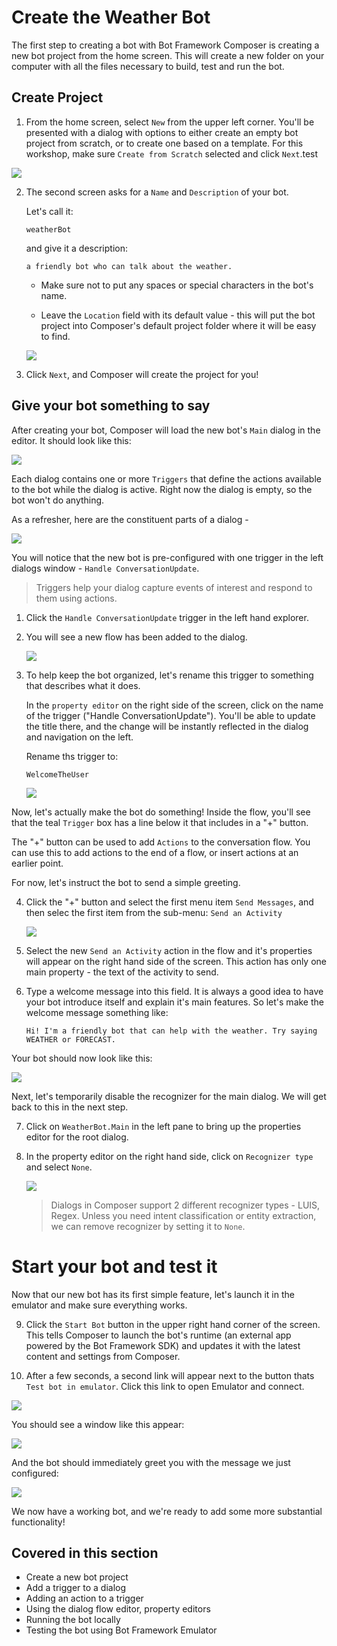 # Create the Weather Bot

The first step to creating a bot with Bot Framework Composer is
creating a new bot project from the home screen. This will create a
new folder on your computer with all the files necessary to build, test and run the bot.

## Create Project

1. From the home screen, select `New` from the upper left corner.
You'll be presented with a dialog with options to either create an empty bot project from scratch, or to create one based on a template.
For this workshop, make sure `Create from Scratch` selected and click `Next`.test

  ![](./assets/01/create-1.png)
   
2. The second screen asks for a `Name` and `Description` of your bot.

    Let's call it:
     ```
     weatherBot
     ```
     
     and give it a description:
     ```
     a friendly bot who can talk about the weather.
     ```

      * Make sure not to put any spaces or special characters in the bot's name.

      * Leave the `Location` field with its default value - this will put the bot project into Composer's default project folder where it will be easy to find.  

     ![](./assets/01/create-2.png)
   
3. Click `Next`, and Composer will create the project for you!


## Give your bot something to say

After creating your bot, Composer will load the new bot's `Main` dialog in the editor.  It should look like this:

![](./assets/01/empty-main-dialog.png)

Each dialog contains one or more `Triggers` that define the actions available to the bot while the dialog is active. Right now the dialog is empty, so the bot won't do anything.

As a refresher, here are the constituent parts of a dialog - 

![](./assets/01/adaptive-dialog-anatomy.png)

You will notice that the new bot is pre-configured with one trigger in the left dialogs window - `Handle ConversationUpdate`. 

> Triggers help your dialog capture events of interest and respond to them using actions.

1. Click the `Handle ConversationUpdate` trigger in the left hand explorer.

2. You will see a new flow has been added to the dialog. 

   ![](./assets/01/new-flow.png)

3. To help keep the bot organized, let's rename this trigger to something that describes what it does.

     In the `property editor` on the right side of the screen, click on the name of the trigger ("Handle ConversationUpdate"). You'll be able to update the title there, and the change will be instantly reflected in the dialog and navigation on the left.

      Rename ths trigger to:
      
       WelcomeTheUser

   ![](./assets/01/rename-trigger.gif)
      
  Now, let's actually make the bot do something! 
  Inside the flow, you'll see that the teal `Trigger` box has a line below it that includes in a "+" button.

  The "+" button can be used to add `Actions` to the conversation flow. You can use this to add actions to the end of a flow, or insert  actions at an earlier point.

  For now, let's instruct the bot to send a simple greeting.

4. Click the "+" button and select the first menu item `Send Messages`, and then selec the first item from the sub-menu: `Send an Activity`

   ![](./assets/01/add-send-activity.gif)

5. Select the new `Send an Activity` action in the flow and it's properties will appear on the right hand side of the screen.  This action has only one main property - the text of the activity to send.

6. Type a welcome message into this field. It is always a good idea to have your bot introduce itself and explain it's main features.  So let's make the welcome message something like:

       Hi! I'm a friendly bot that can help with the weather. Try saying WEATHER or FORECAST.

  Your bot should now look like this:

   ![](./assets/01/send-activity.png)

  Next, let's temporarily disable the recognizer for the main dialog. We will get back to this in the next step.

7. Click on `WeatherBot.Main` in the left pane to bring up the properties editor for the root dialog.

8. In the property editor on the right hand side, click on `Recognizer type` and select `None`.

   ![](./assets/01/recognizer-none.png)

   > Dialogs in Composer support 2 different recognizer types - LUIS, Regex. Unless you need intent classification or entity extraction, we can remove recognizer by setting it to `None`.

# Start your bot and test it

Now that our new bot has its first simple feature, let's launch it in the emulator and make sure everything works.

9. Click the `Start Bot` button in the upper right hand corner of the screen.  This tells Composer to launch the bot's runtime (an external app powered by the Bot Framework SDK) and updates it with the latest content and settings from Composer.

10. After a few seconds, a second link will appear next to the button thats `Test bot in emulator`.  Click this link to open Emulator and connect.

   ![](./assets/01/start-bot.gif)

  You should see a window like this appear:

   ![](./assets/01/emulator-launch.png)

And the bot should immediately greet you with the message we just configured:

![](./assets/01/greeting-in-emulator.png)

We now have a working bot, and we're ready to add some more substantial functionality!

## Covered in this section
- Create a new bot project
- Add a trigger to a dialog
- Adding an action to a trigger
- Using the dialog flow editor, property editors
- Running the bot locally
- Testing the bot using Bot Framework Emulator
